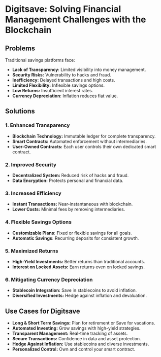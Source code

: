 # Digitsave: Solving Financial Management Challenges with the Blockchain

## Problems

Traditional savings platforms face:
- **Lack of Transparency:** Limited visibility into money management.
- **Security Risks:** Vulnerability to hacks and fraud.
- **Inefficiency:** Delayed transactions and high costs.
- **Limited Flexibility:** Inflexible savings options.
- **Low Returns:** Insufficient interest rates.
- **Currency Depreciation:** Inflation reduces fiat value.

## Solutions

### 1. Enhanced Transparency
- **Blockchain Technology:** Immutable ledger for complete transparency.
- **Smart Contracts:** Automated enforcement without intermediaries.
- **User-Owned Contracts:** Each user controls their own dedicated smart contract.

### 2. Improved Security
- **Decentralized System:** Reduced risk of hacks and fraud.
- **Data Encryption:** Protects personal and financial data.

### 3. Increased Efficiency
- **Instant Transactions:** Near-instantaneous with blockchain.
- **Lower Costs:** Minimal fees by removing intermediaries.

### 4. Flexible Savings Options
- **Customizable Plans:** Fixed or flexible savings for all goals.
- **Automatic Savings:** Recurring deposits for consistent growth.

### 5. Maximized Returns
- **High-Yield Investments:** Better returns than traditional accounts.
- **Interest on Locked Assets:** Earn returns even on locked savings.

### 6. Mitigating Currency Depreciation
- **Stablecoin Integration:** Save in stablecoins to avoid inflation.
- **Diversified Investments:** Hedge against inflation and devaluation.

## Use Cases for Digitsave

- **Long & Short Term Savings:** Plan for retirement or Save for vacations.
- **Automated Investing:** Grow savings with high-yield strategies.
- **Transparent Management:** Real-time tracking of assets.
- **Secure Transactions:** Confidence in data and asset protection.
- **Hedge Against Inflation:** Use stablecoins and diverse investments.
- **Personalized Control:** Own and control your smart contract.